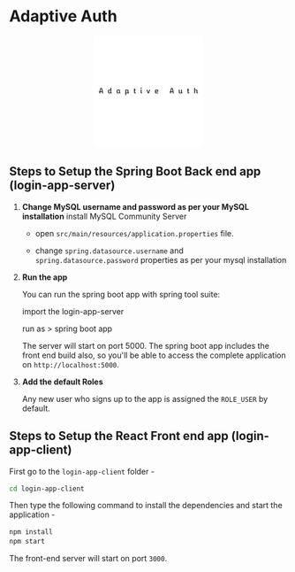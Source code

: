 
# Adaptive Auth
<p align="center">
<img  src="https://github.com/Senthuran100/AdaptiveLogin/blob/main/login-app-client/src/Logo.png" />
</p>

## Steps to Setup the Spring Boot Back end app (login-app-server)


1. **Change MySQL username and password as per your MySQL installation**
	install MySQL Community Server

	+ open `src/main/resources/application.properties` file.

	+ change `spring.datasource.username` and `spring.datasource.password` properties as per your mysql installation

2. **Run the app**

	You can run the spring boot app with spring tool suite:

	import the login-app-server

	run as > spring boot app

	The server will start on port 5000. The spring boot app includes the front end build also, so you'll be able to access the complete application on `http://localhost:5000`.

3. **Add the default Roles**

	Any new user who signs up to the app is assigned the `ROLE_USER` by default.

## Steps to Setup the React Front end app (login-app-client)

First go to the `login-app-client` folder -

```bash
cd login-app-client
```

Then type the following command to install the dependencies and start the application -

```bash
npm install
npm start
```

The front-end server will start on port `3000`.
